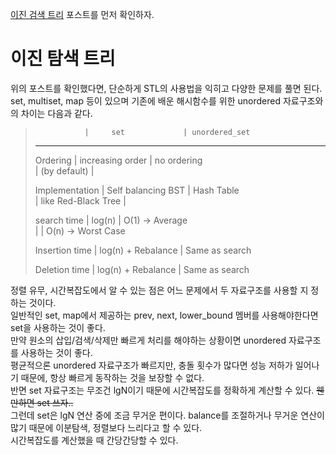 [이진 검색 트리](https://github.com/whatsgoodg/Data-Structure/blob/main/README.md#binary-search-tree) 포스트를 먼저 확인하자.               
                           
# 이진 탐색 트리                     
위의 포스트를 확인했다면, 단순하게 STL의 사용법을 익히고 다양한 문제를 풀면 된다.                   
set, multiset, map 등이 있으며 기존에 배운 해시함수를 위한 unordered 자료구조와의 차이는 다음과 같다.                
                        
>                |     set             | unordered_set                     
>---------------------------------------------------------                  
>Ordering        | increasing  order   | no ordering                   
>                | (by default)        |                
>                     
>Implementation  | Self balancing BST  | Hash Table                   
>                | like Red-Black Tree |                                  
>             
>search time     | log(n)              | O(1) -> Average               
>                |                     | O(n) -> Worst Case                    
>                   
>Insertion time  | log(n) + Rebalance  | Same as search                 
>                          
>Deletion time   | log(n) + Rebalance  | Same as search             
                 
정렬 유무, 시간복잡도에서 알 수 있는 점은 어느 문제에서 두 자료구조를 사용할 지 정하는 것이다.            
일반적인 set, map에서 제공하는 prev, next, lower_bound 멤버를 사용해야한다면 set을 사용하는 것이 좋다.                    
만약 원소의 삽입/검색/삭제만 빠르게 처리를 해야하는 상황이면 unordered 자료구조를 사용하는 것이 좋다.              
평균적으론 unordered 자료구조가 빠르지만, 충돌 횟수가 많다면 성능 저하가 일어나기 때문에, 항상 빠르게 동작하는 것을 보장할 수 없다.                
반면 set 자료구조는 무조건 lgN이기 때문에 시간복잡도를 정확하게 계산할 수 있다. ~~웬만하면 set 쓰자..~~           
그런데 set은 lgN 연산 중에 조금 무거운 편이다. balance를 조절하거나 무거운 연산이 많기 때문에 이분탐색, 정렬보다 느리다고 할 수 있다.           
시간복잡도를 계산했을 때 간당간당할 수 있다.             
